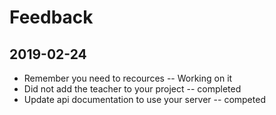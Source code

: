 # Feedback

## 2019-02-24

* Remember you need to recources -- Working on it 
* Did not add the teacher to your project -- completed 
* Update api documentation to use your server -- competed